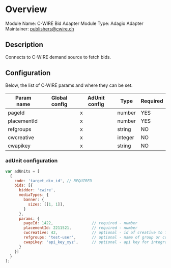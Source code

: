 # Overview

Module Name: C-WIRE Bid Adapter
Module Type: Adagio Adapter
Maintainer: publishers@cwire.ch

## Description

Connects to C-WIRE demand source to fetch bids.

## Configuration


Below, the list of C-WIRE params and where they can be set.

| Param name | Global config | AdUnit config | Type | Required |
| ---------- | ------------- | ------------- | ---- | ---------|
| pageId |  | x | number | YES |
| placementId |  | x | number | YES |
| refgroups | | x | string | NO |
| cwcreative |  | x | integer | NO |
| cwapikey | | x | string | NO |


### adUnit configuration

```javascript
var adUnits = [
  {
    code: 'target_div_id', // REQUIRED 
    bids: [{
      bidder: 'cwire',
      mediaTypes: {
        banner: {
          sizes: [[1, 1]],
        }
      },
      params: {
        pageId: 1422,                 // required - number
        placementId: 2211521,         // required - number
        cwcreative: 42,               // optional - id of creative to force
        refgroups: 'test-user',       // optional - name of group or coma separated list of groups to force
        cwapikey: 'api_key_xyz',      // optional - api key for integration testing        
      }
    }]
  }
];
```
